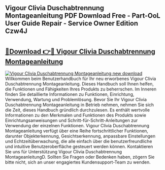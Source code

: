 ## Vigour Clivia Duschabtrennung Montageanleitung PDF Download Free - Part-OoL User Guide Repair - Service Owner Edition Czw4J

# <h2><a href="http://df6cuso.blite.top/?on=Vigour+Clivia+Duschabtrennung+Montageanleitung">🔗Download 👉🔴 Vigour Clivia Duschabtrennung Montageanleitung</a></h2>

[![Vigour Clivia Duschabtrennung Montageanleitung new download](https://i.imgur.com/lujVjoI.png)](http://df6cuso.blite.top/?on=Vigour+Clivia+Duschabtrennung+Montageanleitung)
Willkommen beim Benutzerhandbuch für Ihr neu erworbenes Vigour Clivia Duschabtrennung Montageanleitung. Dieses Handbuch soll Ihnen helfen, die Funktionen und Fähigkeiten Ihres Produkts zu beherrschen. Im Inneren finden Sie detaillierte Informationen zu Funktionen, Einrichtung, Verwendung, Wartung und Problemlösung. Bevor Sie Ihr Vigour Clivia Duschabtrennung Montageanleitung in Betrieb nehmen, nehmen Sie sich die Zeit, dieses Handbuch gründlich durchzulesen. Es enthält wertvolle Informationen zu den Merkmalen und Funktionen des Produkts sowie Einrichtungsanweisungen und Schritt-für-Schritt-Anleitungen zur Verwendung der einzelnen Funktionen. Vigour Clivia Duschabtrennung Montageanleitung verfügt über eine Reihe fortschrittlicher Funktionen, darunter Objekterkennung, Gesichtserkennung, anpassbare Einstellungen und Echtzeitüberwachung, die alle einfach über die benutzerfreundliche und intuitive Benutzeroberfläche gesteuert werden können. Kontaktieren Sie uns für Unterstützung Vigour Clivia Duschabtrennung MontageanleitungD. Sollten Sie Fragen oder Bedenken haben, zögern Sie bitte nicht, sich an unser engagiertes Kundensupport-Team zu wenden.

